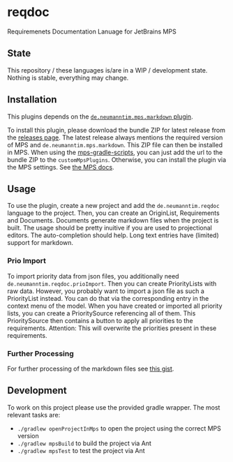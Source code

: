 # reqdoc

Requiremenets Documentation Lanuage for JetBrains MPS

## State

This repository / these languages is/are in a WIP / development state.
Nothing is stable, everything may change.

## Installation

This plugins depends on the [`de.neumanntim.mps.markdown` plugin](https://github.com/neumantm/mps-markdown).

To install this plugin, please download the bundle ZIP for latest release from the [releases page](https://github.com/neumantm/reqdoc/releases).
The latest release always mentions the required version of MPS and `de.neumanntim.mps.markdown`.
This ZIP file can then be installed in MPS.
When using the [mps-gradle-scripts](https://github.com/neumantm/mps-gradle-scripts/), you can just add the url to the bundle ZIP to the `customMpsPlugins`.
Otherwise, you can install the plugin via the MPS settings. See [the MPS docs](https://www.jetbrains.com/help/mps/managing-plugins.html#install_plugin_from_disk).

## Usage

To use the plugin, create a new project and add the `de.neumanntim.reqdoc` language to the project.
Then, you can create an OriginList, Requirements and Documents.
Documents generate markdown files when the project is built.
The usage should be pretty inuitive if you are used to projectional editors.
The auto-completion should help.
Long text entries have (limited) support for markdown.

### Prio Import
To import priority data from json files, you additionally need `de.neumanntim.reqdoc.prioImport`.
Then you can create PriorityLists with raw data.
However, you probably want to import a json file as such a PriorityList instead.
You can do that via the corresponding entry in the context menu of the model.
When you have created or imported all priority lists, you can create a PrioritySource referencing all of them.
This PrioritySource then contains a button to apply all priorities to the requirements.
Attention: This will overwrite the priorities present in these requirements.

### Further Processing

For further processing of the markdown files see [this gist](https://gist.github.com/neumantm/37ef76fe3f542103314aee3aec4612d4).


## Development

To work on this project please use the provided gradle wrapper.
The most relevant tasks are:

- `./gradlew openProjectInMps` to open the project using the correct MPS version
- `./gradlew mpsBuild` to build the project via Ant
- `./gradlew mpsTest` to test the project via Ant
